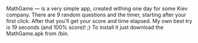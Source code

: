 MathGame — is a very simple app, created withing one day for some Kiev company.
There are 9 random questions and the timer, starting after your first click.
After that you'll get your score and time elapsed.
My own best try is 19 seconds (and 100% score)! ;)
To install it just download the MathGame.apk from /bin.

